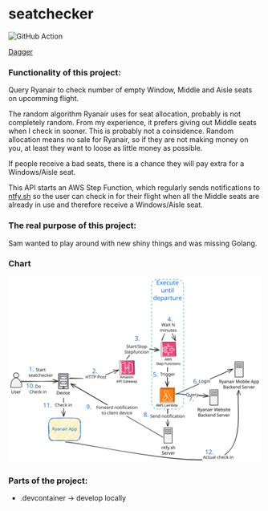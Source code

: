 # seatchecker

![GitHub Action](https://github.com/Cupprum/seatchecker/actions/workflows/dagger.yml/badge.svg?branch=main)

[Dagger](https://dagger.cloud/Cupprum/traces)

### Functionality of this project:
Query Ryanair to check number of empty Window, Middle and Aisle seats on upcomming flight.

The random algorithm Ryanair uses for seat allocation, probably is not completely random. From my experience, it prefers giving out Middle seats when I check in sooner. This is probably not a coinsidence. 
Random allocation means no sale for Ryanair, so if they are not making money on you, at least they want to loose as little money as possible.

If people receive a bad seats, there is a chance they will pay extra for a Windows/Aisle seat.

This API starts an AWS Step Function, which regularly sends notifications to [ntfy.sh](https://ntfy.sh) so the user can check in for their flight when all the Middle seats are already in use and therefore receive a Windows/Aisle seat.

### The real purpose of this project:
Sam wanted to play around with new shiny things and was missing Golang.

### Chart

![seatchecker chart](chart/seatchecker.svg)
### Parts of the project:
* .devcontainer -> develop locally
